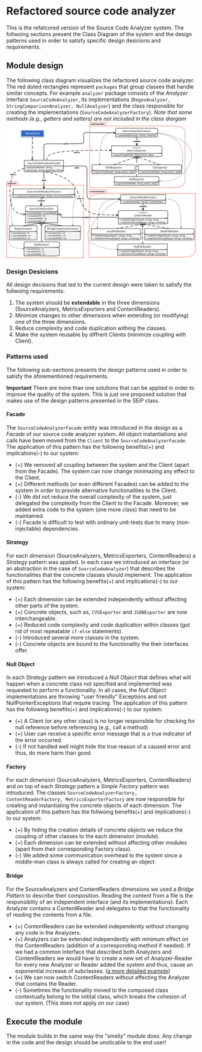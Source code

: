 # Refactored source code analyzer
This is the refatcored version of the Source Code Analyzer system. The follwoing sections present the Class Diagram of the system and the design patterns used in order to satisfy specific design desicions and requirements.  

## Module design
The following class diagram visualizes the refactored source code analyzer. The red doted rectangles represent ```packages``` that group classes that handle similar concepts. For example ```analyzer``` package consists of the _Analyzer_ interface ```SourceCodeAnalyzer```, its implementations (```RegexAnalyzer, StringComparisonAnalyzer, NullAnalyzer```) and the class responsible for creating the implementations (```SourceCodeAnalyzerFactory```). 
_Note that some methods (e.g., getters and setters) are not included in the class diargam_
![](assignement_solution_cd.png)

### Design Desicions
All design decisions that led to the current design were taken to satisfy the follwoing requirements: 
1. The system should be __extendable__ in the three dimensions (SourceAnalyzers, MetricsExporters and ContentReaders).
2. Minimize changes to other dimensions when extending (or modifying) one of the three dimensions.
3. Reduce complexity and code duplication withing the classes.
4. Make the system reusable by diffrent Clients (minimize coupling with Client).

### Patterns used
The following sub-sections presents the design patterns used in order to satisfy the aforementioned requirements. 

__Important__ There are more than one solutions that can be applied in order to improve the quality of the system. This is just one proposed solution that makes use of the design patterns presented in the SEiP class. 

#### Facade
The ```SourceCodeAnalyzerFacade``` entity was introduced in the design as a _Facade_ of our source code analyzer system. All object instantiations and calls have been moved from the ```Client``` to the ```SourceCodeAnalyzerFacade```. The application of this pattern has the following benefits(+) and implications(-) to our system:
- (+) We removed all coupling between the system and the Client (apart from the Facade). The system can now change minimazing any effect to the Client.  
- (+) Different methods (or even different Facades) can be added to the system in order to provide alternative functionalities to the Client.
- (-) We did not reduce the overall complexity of the system, just delegated the complexity from the Client to the Facade. Moreover, we added extra code to the system (one more class) that need to be maintained.
- (-) Facade is difficult to test with ordinary unit-tests due to many (non-injectable) dependencies. 

#### Strategy
For each dimension (SourceAnalyzers, MetricsExporters, ContentReaders) a _Strategy_ pattern was applied. In each case we introduced an interface (or an abstraction in the case of ```SourceCodeAnalyzer```) that describes the functionalities that the concrete classes should implement. The application of this pattern has the following benefits(+) and implications(-) to our system:
- (+) Each dimension can be extended independently without affecting other parts of the system.
- (+) Concrete objects, such as, ```CVSExporter``` and ```JSONExporter``` are now interchangeable.
- (+) Reduced code complexity and code duplication within classes (got rid of most repeatable ```if-else``` statements).
- (-) Introduced several more classes in the system. 
- (-) Concrete objects are bound to the functionality the their interfaces offer.

#### Null Object
In each _Strategy_ pattern we introduced a _Null Object_ that defines what will happen when a concrete class not specified and implemented was requested to perform a functionality. In all cases, the _Null Object_ implementations are throwing "user friendly" Exceptions and not NullPointerExceptions that require tracing. The application of this pattern has the following benefits(+) and implications(-) to our system:
- (+) A Client (or any other class) is no longer responsible for checking for null reference before referencing (e.g., call a method)
- (+) User can receive a specific error message that is a true indicator of the error occurred. 
- (-) If not handled well might hide the true reason of a caused error and thus, do more harm than good.

#### Factory
For each dimension (SourceAnalyzers, MetricsExporters, ContentReaders) and on top of each _Strategy_ pattern a _Simple Factory_ pattern was introduced. The classes ```SourceCodeAnalyzerFactory, ContentReaderFactory, MetricsExporterFactory``` are now responsible for creating and instantiating the concrete objects of each dimension. The application of this pattern has the follwoing benefits(+) and implications(-) to our system:
- (+) By hiding the creation details of concrete objects we reduce the coupling of other classes to the each dimension (module).
- (+) Each dimension can be extended without affecting other modules (apart from their corresponding Factory class).
- (-) We added some communication overhead to the system since a middle-man class is always called for creating an object.

#### Bridge
For the SourceAnalyzers and ContentReaders dimensions we used a _Bridge Pattern_ to describe their composition. Reading the content from a file is the responsiblity of an independent interface (and its implementations). Each Analyzer contains a ContentReader and delegates to that the functionality of reading the contents from a file. 
- (+) ContentReaders can be extended independently without changing any code in the Analyzers. 
- (+) Analyzers can be extended independently with minimum effect on the ContentReaders (addition of a corresponding method if needed). If we had a common Interface that described both Analyzers and ContentReaders we would have to create a new set of Analyzer-Reader for every new Analyzer or Reader added the system and thus, cause an exponential increase of subclasses. ([a more detailed example](https://refactoring.guru/design-patterns/bridge))
- (+) We can now switch ContentReaders without affecting the Analyzer that contains the Reader. 
- (-) Sometimes the functionality moved to the composed class contextually belong to the initital class, which breaks the cohesion of our system. (This does not apply on our case)

## Execute the module
The module builds in the same way the "smelly" module does. Any change in the code and the design should be unoticable to the end user!

